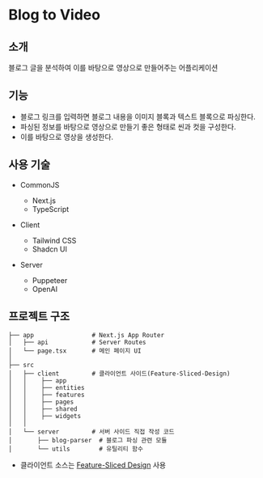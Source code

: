 # Blog to Video

## 소개

블로그 글을 분석하여 이를 바탕으로 영상으로 만들어주는 어플리케이션

## 기능

- 블로그 링크를 입력하면 블로그 내용을 이미지 블록과 텍스트 블록으로 파싱한다.
- 파싱된 정보를 바탕으로 영상으로 만들기 좋은 형태로 씬과 컷을 구성한다.
- 이를 바탕으로 영상을 생성한다.

## 사용 기술

- CommonJS

  - Next.js
  - TypeScript

- Client

  - Tailwind CSS
  - Shadcn UI

- Server
  - Puppeteer
  - OpenAI

## 프로젝트 구조

```
├── app                # Next.js App Router
│   ├── api            # Server Routes
│   └── page.tsx       # 메인 페이지 UI
│
├── src
│   ├── client         # 클라이언트 사이드(Feature-Sliced-Design)
│   │    ├── app
│   │    ├── entities
│   │    ├── features
│   │    ├── pages
│   │    ├── shared
│   │    ├── widgets
│   │
│   └── server         # 서버 사이드 직접 작성 코드
│       ├── blog-parser  # 블로그 파싱 관련 모듈
│       └── utils        # 유틸리티 함수
```

- 클라이언트 소스는 [Feature-Sliced Design](https://feature-sliced.design/docs/get-started/overview) 사용
